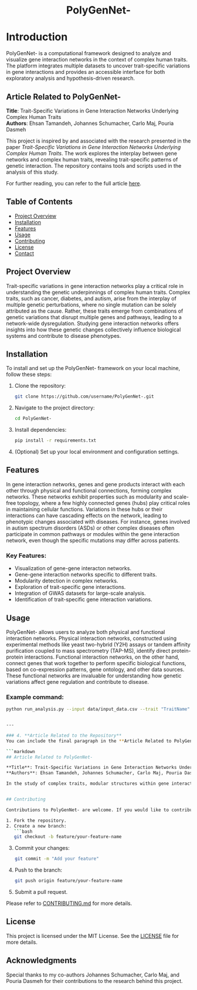 <div align="center">
    <h1>PolyGenNet-</h1>
    
</div>


# Introduction

PolyGenNet- is a computational framework designed to analyze and visualize gene interaction networks in the context of complex human traits. The platform integrates multiple datasets to uncover trait-specific variations in gene interactions and provides an accessible interface for both exploratory analysis and hypothesis-driven research.


## Article Related to PolyGenNet-

**Title**: Trait-Specific Variations in Gene Interaction Networks Underlying Complex Human Traits  
**Authors**: Ehsan Tamandeh, Johannes Schumacher, Carlo Maj, Pouria Dasmeh  

This project is inspired by and associated with the research presented in the paper *Trait-Specific Variations in Gene Interaction Networks Underlying Complex Human Traits*. The work explores the interplay between gene networks and complex human traits, revealing trait-specific patterns of genetic interaction. The repository contains tools and scripts used in the analysis of this study.

For further reading, you can refer to the full article [here](link-to-the-article).

## Table of Contents
- [Project Overview](#Project_Overview)
- [Installation](#installation)
- [Features](#features)
- [Usage](#usage)
- [Contributing](#contributing)
- [License](#license)
- [Contact](#contact)

## Project Overview

Trait-specific variations in gene interaction networks play a critical role in understanding the genetic underpinnings of complex human traits. Complex traits, such as cancer, diabetes, and autism, arise from the interplay of multiple genetic perturbations, where no single mutation can be solely attributed as the cause. Rather, these traits emerge from combinations of genetic variations that disrupt multiple genes and pathways, leading to a network-wide dysregulation. Studying gene interaction networks offers insights into how these genetic changes collectively influence biological systems and contribute to disease phenotypes.

## Installation

To install and set up the PolyGenNet- framework on your local machine, follow these steps:

1. Clone the repository:
   ```bash
   git clone https://github.com/username/PolyGenNet-.git
   ```

2. Navigate to the project directory:
   ```bash
   cd PolyGenNet-
   ```

3. Install dependencies:
   ```bash
   pip install -r requirements.txt
   ```

4. (Optional) Set up your local environment and configuration settings.




## Features


In gene interaction networks, genes and gene products interact with each other through physical and functional connections, forming complex networks. These networks exhibit properties such as modularity and scale-free topology, where a few highly connected genes (hubs) play critical roles in maintaining cellular functions. Variations in these hubs or their interactions can have cascading effects on the network, leading to phenotypic changes associated with diseases. For instance, genes involved in autism spectrum disorders (ASDs) or other complex diseases often participate in common pathways or modules within the gene interaction network, even though the specific mutations may differ across patients.

### Key Features:
- Visualization of gene-gene interacton networks.
- Gene-gene interaction networks specific to different traits.
- Modularity detection in complex networks.
- Exploration of trait-specific gene interactions.
- Integration of GWAS datasets for large-scale analysis.
- Identification of trait-specific gene interaction variations.

## Usage

PolyGenNet- allows users to analyze both physical and functional interaction networks. Physical interaction networks, constructed using experimental methods like yeast two-hybrid (Y2H) assays or tandem affinity purification coupled to mass spectrometry (TAP-MS), identify direct protein-protein interactions. Functional interaction networks, on the other hand, connect genes that work together to perform specific biological functions, based on co-expression patterns, gene ontology, and other data sources. These functional networks are invaluable for understanding how genetic variations affect gene regulation and contribute to disease.

### Example command:
```bash
python run_analysis.py --input data/input_data.csv --trait "TraitName"


---

### 4. **Article Related to the Repository**  
You can include the final paragraph in the **Article Related to PolyGenNet-** section to summarize the scientific importance of network-based approaches in complex traits.

```markdown
## Article Related to PolyGenNet-

**Title**: Trait-Specific Variations in Gene Interaction Networks Underlying Complex Human Traits  
**Authors**: Ehsan Tamandeh, Johannes Schumacher, Carlo Maj, Pouria Dasmeh  

In the study of complex traits, modular structures within gene interaction networks are particularly informative. Disease-related genes often cluster in specific modules, reflecting how different genetic variants may converge on the same biological processes. This network-based approach provides a more comprehensive understanding of the genetic architecture of complex traits, moving beyond single-gene studies to capture the broader system-level interactions that drive human disease.


## Contributing

Contributions to PolyGenNet- are welcome. If you would like to contribute, please follow these steps:

1. Fork the repository.
2. Create a new branch:
   ```bash
   git checkout -b feature/your-feature-name
   ```
3. Commit your changes:
   ```bash
   git commit -m "Add your feature"
   ```
4. Push to the branch:
   ```bash
   git push origin feature/your-feature-name
   ```
5. Submit a pull request.

Please refer to [CONTRIBUTING.md](./CONTRIBUTING.md) for more details.


## License

This project is licensed under the MIT License. See the [LICENSE](./LICENSE) file for more details.


## Acknowledgments

Special thanks to my co-authors Johannes Schumacher, Carlo Maj, and Pouria Dasmeh for their contributions to the research behind this project.
